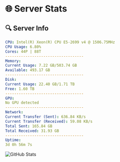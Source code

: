 # 🌐 Server Stats
## 🔍 Server Info
```yaml
CPU: Intel(R) Xeon(R) CPU E5-2699 v4 @ 1506.75MHz
CPU Usage: 6.80%
Cores: 44P | 88T
-----------------------------------
Memory:
Current Usage: 7.22 GB/503.74 GB
Available: 493.17 GB
-----------------------------------
Disk:
Current Usage: 22.40 GB/1.71 TB
Free: 1.60 TB
-----------------------------------
GPU:
No GPU detected
-----------------------------------
Network:
Current Transfer (Sent): 636.84 KB/s
Current Transfer (Received): 59.08 KB/s
Total Sent: 165.84 GB
Total Received: 31.93 GB
-----------------------------------
Uptime:
3d 0h 56m 7s
```
![GitHub Stats](https://img.shields.io/badge/Updated-2025-04-22_18:04:55-blue)